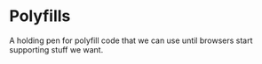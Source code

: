 Polyfills
=========

A holding pen for polyfill code that we can use until browsers start supporting stuff we want.